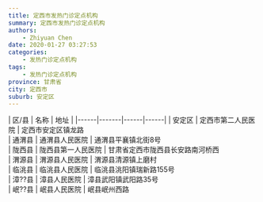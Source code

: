 ```yaml
---
title: 定西市发热门诊定点机构
summary: 定西市发热门诊定点机构
authors: 
    - Zhiyuan Chen
date: 2020-01-27 03:27:53
categories: 
    - 发热门诊定点机构
tags: 
    - 发热门诊定点机构
province: 甘肃省
city: 定西市
suburb: 安定区
---
```


|  区/县  |  名称  |  地址  |
|------|-------|------|------|
|  安定区  |  定西市第二人民医院  |  定西市安定区镇龙路  
|  通渭县  |  通渭县人民医院  |  通渭县平襄镇北街8号  
|  陇西县  |  陇西县第一人民医院  |  甘肃省定西市陇西县长安路南河桥西  
|  渭源县  |  渭源县人民医院  |  渭源县清源镇上磨村  
|  临洮县  |  临洮县人民医院  |  临洮县洮阳镇瑞新路155号  
|  漳??县  |  漳县人民医院  |  漳县武阳镇武阳路35号  
|  岷??县  |  岷县人民医院  |  岷县岷州西路  

